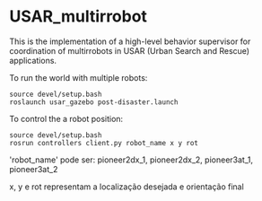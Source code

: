 # USAR_multirrobot
This is the implementation of a high-level behavior supervisor for coordination of multirrobots in USAR (Urban Search and Rescue) applications.

To run the world with multiple robots:
```
source devel/setup.bash
roslaunch usar_gazebo post-disaster.launch
```

To control the a robot position:
```
source devel/setup.bash
rosrun controllers client.py robot_name x y rot
```
'robot_name' pode ser: pioneer2dx_1, pioneer2dx_2, pioneer3at_1, pioneer3at_2

x, y e rot representam a localização desejada e orientação final
